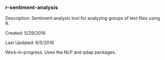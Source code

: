 ### r-sentiment-analysis
Description: Sentiment analysis tool for analyzing groups of text files using R.

Created: 5/29/2016

Last Updated: 6/5/2016

Work-in-progress. Uses the NLP and qdap packages.
